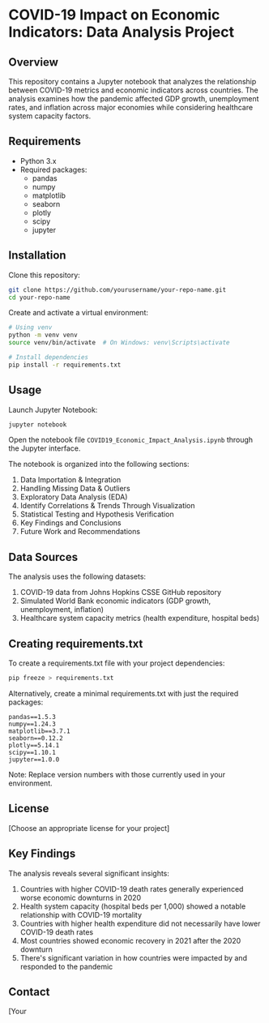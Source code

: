 # COVID-19 Impact on Economic Indicators: Data Analysis Project

## Overview
This repository contains a Jupyter notebook that analyzes the relationship between COVID-19 metrics and economic indicators across countries. The analysis examines how the pandemic affected GDP growth, unemployment rates, and inflation across major economies while considering healthcare system capacity factors.

## Requirements
- Python 3.x
- Required packages:
  - pandas
  - numpy
  - matplotlib
  - seaborn
  - plotly
  - scipy
  - jupyter

## Installation

Clone this repository:
```bash
git clone https://github.com/yourusername/your-repo-name.git
cd your-repo-name
```

Create and activate a virtual environment:
```bash
# Using venv
python -m venv venv
source venv/bin/activate  # On Windows: venv\Scripts\activate

# Install dependencies
pip install -r requirements.txt
```

## Usage
Launch Jupyter Notebook:
```bash
jupyter notebook
```

Open the notebook file `COVID19_Economic_Impact_Analysis.ipynb` through the Jupyter interface.

The notebook is organized into the following sections:
1. Data Importation & Integration
2. Handling Missing Data & Outliers
3. Exploratory Data Analysis (EDA)
4. Identify Correlations & Trends Through Visualization
5. Statistical Testing and Hypothesis Verification
6. Key Findings and Conclusions
7. Future Work and Recommendations

## Data Sources

The analysis uses the following datasets:
1. COVID-19 data from Johns Hopkins CSSE GitHub repository
2. Simulated World Bank economic indicators (GDP growth, unemployment, inflation)
3. Healthcare system capacity metrics (health expenditure, hospital beds)

## Creating requirements.txt

To create a requirements.txt file with your project dependencies:
```bash
pip freeze > requirements.txt
```

Alternatively, create a minimal requirements.txt with just the required packages:
```
pandas==1.5.3
numpy==1.24.3
matplotlib==3.7.1
seaborn==0.12.2
plotly==5.14.1
scipy==1.10.1
jupyter==1.0.0
```
Note: Replace version numbers with those currently used in your environment.

## License
[Choose an appropriate license for your project]

## Key Findings

The analysis reveals several significant insights:
1. Countries with higher COVID-19 death rates generally experienced worse economic downturns in 2020
2. Health system capacity (hospital beds per 1,000) showed a notable relationship with COVID-19 mortality
3. Countries with higher health expenditure did not necessarily have lower COVID-19 death rates
4. Most countries showed economic recovery in 2021 after the 2020 downturn
5. There's significant variation in how countries were impacted by and responded to the pandemic

## Contact
[Your